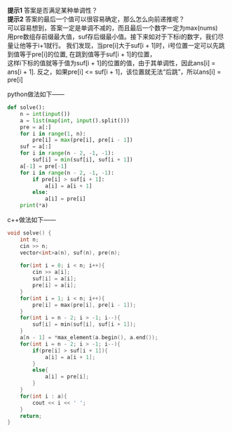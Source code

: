 **提示1** 答案是否满足某种单调性？
<br>**提示2** 答案的最后一个值可以很容易确定，那么怎么向前递推呢？
<br>可以容易想到，答案一定是单调不减的，而且最后一个数字一定为max(nums)
<br>用pre数组存前缀最大值，suf存后缀最小值。接下来如对于下标i的数字，我们尽量让他等于i+1就行。
我们发现，当pre[i]大于suf[i + 1]时，i号位置一定可以先跳到值等于pre[i]的位置, 在跳到值等于suf[i + 1]的位置，
<br>这样i下标的值就等于值为suf[i + 1]的位置的值，由于其单调性，因此ans[i] = ans[i + 1].
反之，如果pre[i] <= suf[i + 1]，该位置就无法“后跳”，所以ans[i] = pre[i]


python做法如下——
```python 
def solve():
    n = int(input())
    a = list(map(int, input().split()))
    pre = a[:]
    for i in range(1, n):
        pre[i] = max(pre[i], pre[i - 1])
    suf = a[:]
    for i in range(n - 2, -1, -1):
        suf[i] = min(suf[i], suf[i + 1])
    a[-1] = pre[-1]
    for i in range(n - 2, -1, -1):
        if pre[i] > suf[i + 1]:
            a[i] = a[i + 1]
        else:
            a[i] = pre[i]
    print(*a)
```
c++做法如下——
```c++
void solve() {
    int n;
    cin >> n;
    vector<int>a(n), suf(n), pre(n);
    
    for(int i = 0; i < n; i++){
        cin >> a[i];
        suf[i] = a[i];
        pre[i] = a[i];
    }
    for(int i = 1; i < n; i++){
        pre[i] = max(pre[i], pre[i - 1]);
    }
    for(int i = n - 2; i > -1; i--){
        suf[i] = min(suf[i], suf[i + 1]);
    }
    a[n - 1] = *max_element(a.begin(), a.end());
    for(int i = n - 2; i > -1; i--){
        if(pre[i] > suf[i + 1]){
            a[i] = a[i + 1];
        }
        else{
            a[i] = pre[i];
        }
    }
    for(int i : a){
        cout << i << ' ';
    }
    return;
}
```

